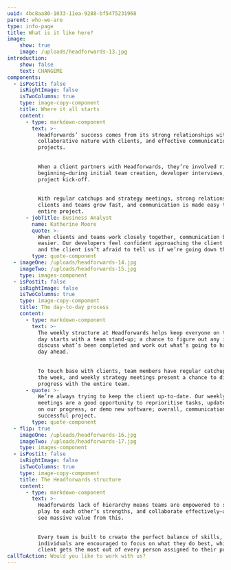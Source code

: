 ```yaml
---
uuid: 4bc8aa80-1033-11ea-9288-bf5475231968
parent: who-we-are
type: info-page
title: What is it like here?
image:
    show: true
    image: /uploads/headforwards-13.jpg
introduction:
    show: false
    text: CHANGEME
components:
  - isPostit: false
    isRightImage: false
    isTwoColumns: true
    type: image-copy-component
    title: Where it all starts
    content:
      - type: markdown-component
        text: >-
          Headforwards’ success comes from its strong relationships within teams,
          collaborative nature with clients, and effective communication throughout
          projects.
    
    
          When a client partners with Headforwards, they’re involved right from the
          beginning—during initial team creation, developer interviews, and the
          project kick-off.
    
    
          With regular catchups and strategy meetings, strong relationships between
          clients and teams grow fast, and communication is made easy throughout the
          entire project.
      - jobTitle: Business Analyst
        name: Katherine Moore
        quote: >-
          When clients and teams work closely together, communication becomes much
          easier. Our developers feel confident approaching the client with issues,
          and the client isn’t afraid to tell us if we’re going down the wrong path.
        type: quote-component
  - imageOne: /uploads/headforwards-14.jpg
    imageTwo: /uploads/headforwards-15.jpg
    type: images-component
  - isPostit: false
    isRightImage: false
    isTwoColumns: true
    type: image-copy-component
    title: The day-to-day process
    content:
      - type: markdown-component
        text: >-
          The weekly structure at Headforwards helps keep everyone on track. Every
          day starts with a team stand-up; a chance to figure out any issues,
          discuss what’s been completed and work out what’s going to happen in the
          day ahead.
    
    
          To touch base with clients, team members have regular catchups throughout
          the week, and weekly strategy meetings present a chance to discuss
          progress with the entire team.
      - quote: >-
          We’re always trying to keep the client up-to-date. Our weekly strategy
          meetings are a good opportunity to reprioritise tasks, update the client
          on our progress, or demo new software; overall, communication is key to a
          successful project.
        type: quote-component
  - flip: true
    imageOne: /uploads/headforwards-16.jpg
    imageTwo: /uploads/headforwards-17.jpg
    type: images-component
  - isPostit: false
    isRightImage: false
    isTwoColumns: true
    type: image-copy-component
    title: The Headforwards structure
    content:
      - type: markdown-component
        text: >-
          Headforwards lack of hierarchy means teams are empowered to self-organise,
          play to each other’s strengths, and collaborate effectively—and clients
          see massive value from this.
    
    
          Every team is built to create the perfect balance of skills, and
          individuals are encouraged to focus on what they do best, which means the
          client gets the most out of every person assigned to their project.
callToAction: Would you like to work with us?
---
```



